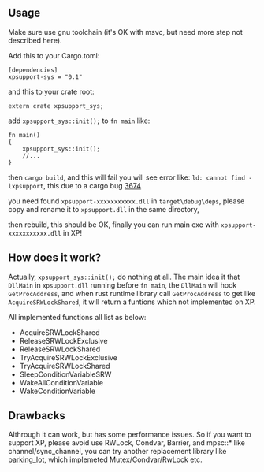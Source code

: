 ## Usage
Make sure use gnu toolchain (it's OK with msvc, but need more step not described here).

Add this to your Cargo.toml:
```
[dependencies]
xpsupport-sys = "0.1"
```
and this to your crate root:
```
extern crate xpsupport_sys;
```
add `xpsupport_sys::init();` to `fn main` like:
```
fn main()
{
    xpsupport_sys::init();
	//...
}	
```
then `cargo build`, and this will fail you will see error like: `ld: cannot find -lxpsupport`, this due to a cargo bug [3674](https://github.com/rust-lang/cargo/issues/3674)

you need found `xpsupport-xxxxxxxxxxx.dll` in `target\debug\deps`, please copy and rename it to `xpsupport.dll` in the same directory, 

then rebuild, this should be OK, finally you can run main exe with `xpsupport-xxxxxxxxxxx.dll` in XP!

## How does it work?

Actually, `xpsupport_sys::init();` do nothing at all. The main idea it that `DllMain` in `xpsupport.dll` running before `fn main`, the `DllMain` will hook `GetProcAddress`, and when rust runtime library call `GetProcAddress` to get like `AcquireSRWLockShared`, it will return a funtions which not implemented on XP.

All implemented functions all list as below:

* AcquireSRWLockShared
* ReleaseSRWLockExclusive
* ReleaseSRWLockShared
* TryAcquireSRWLockExclusive
* TryAcquireSRWLockShared
* SleepConditionVariableSRW
* WakeAllConditionVariable
* WakeConditionVariable

## Drawbacks

Althrough it can work, but has some performance issues. So if you want to support XP, please avoid use RWLock, Condvar, Barrier, and mpsc::* like channel/sync_channel, you can try another replacement library like [parking_lot](https://github.com/Amanieu/parking_lot), which implemeted Mutex/Condvar/RwLock etc.
